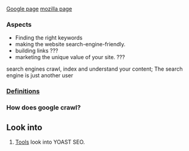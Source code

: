 [Google page](https://developers.google.com/search/docs/beginner/seo-starter-guide)
[mozilla page](https://moz.com/beginners-guide-to-seo)

### Aspects
- Finding the right keywords
- making the website search-engine-friendly.
- building links ???
- marketing the unique value of your site. ???


search engines crawl, index and understand your content; The search engine is just another user

### [Definitions](https://developers.google.com/search/docs/beginner/seo-starter-guide#glossary)

### How does google crawl?


## Look into
1. [Tools](https://www.oberlo.com/blog/seo-tools)
look into YOAST SEO.